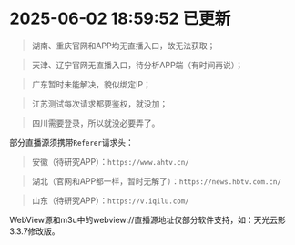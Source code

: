 # 2025-06-02 18:59:52 已更新
> 湖南、重庆官网和APP均无直播入口，故无法获取；

> 天津、辽宁官网无直播入口，待分析APP端（有时间再说）；

> 广东暂时未能解决，貌似绑定IP；

> 江苏测试每次请求都要鉴权，就没加；

> 四川需要登录，所以就没必要弄了。

部分直播源须携带`Referer`请求头：

> 安徽（待研究APP）：`https://www.ahtv.cn/`

> 湖北（官网和APP都一样，暂时无解了）：`https://news.hbtv.com.cn/`

> 山东（待研究APP）：`https://v.iqilu.com/`

WebView源和m3u中的webview://直播源地址仅部分软件支持，如：天光云影3.3.7修改版。